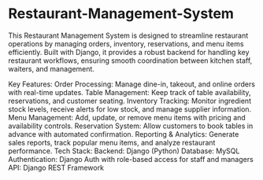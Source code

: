 # Restaurant-Management-System
This Restaurant Management System is designed to streamline restaurant operations by managing orders, inventory, reservations, and menu items efficiently. Built with Django, it provides a robust backend for handling key restaurant workflows, ensuring smooth coordination between kitchen staff, waiters, and management.

Key Features:
Order Processing: Manage dine-in, takeout, and online orders with real-time updates.
Table Management: Keep track of table availability, reservations, and customer seating.
Inventory Tracking: Monitor ingredient stock levels, receive alerts for low stock, and manage supplier information.
Menu Management: Add, update, or remove menu items with pricing and availability controls.
Reservation System: Allow customers to book tables in advance with automated confirmation.
Reporting & Analytics: Generate sales reports, track popular menu items, and analyze restaurant performance.
Tech Stack:
Backend: Django (Python)
Database: MySQL
Authentication: Django Auth with role-based access for staff and managers
API: Django REST Framework 
